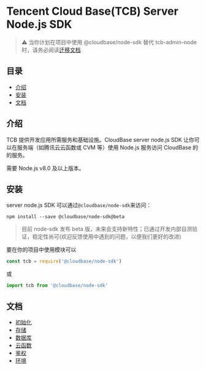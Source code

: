 # Tencent Cloud Base(TCB) Server Node.js SDK

> ⚠️ 当你计划在项目中使用 @cloudbase/node-sdk 替代 tcb-admin-node 时，请务必阅读[迁移文档](./docs/packageChange.md)

## 目录

- [介绍](#介绍)
- [安装](#安装)
- [文档](#文档)

## 介绍

TCB 提供开发应用所需服务和基础设施。CloudBase server node.js SDK 让你可以在服务端（如腾讯云云函数或 CVM 等）使用 Node.js 服务访问 CloudBase 的的服务。

需要 Node.js v8.0 及以上版本。

## 安装

server node.js SDK 可以通过`@cloudbase/node-sdk`来访问：

```base
npm install --save @cloudbase/node-sdk@beta
```

> 目前 node-sdk 发布 beta 版，未来会支持新特性；已通过开发内部自测验证，稳定性尚可(欢迎反馈使用中遇到的问题，以便我们更好的改进)

要在你的项目中使用模块可以

```js
const tcb = require('@cloudbase/node-sdk')
```

或

```js
import tcb from '@cloudbase/node-sdk'
```

## 文档

- [初始化](docs/initialization.md)
- [存储](docs/storage.md)
- [数据库](docs/database.md)
- [云函数](docs/functions.md)
- [鉴权](./docs/auth.md)
- [环境](./docs/env.md)
